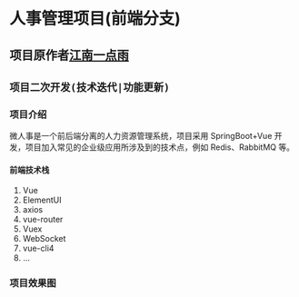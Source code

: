 人事管理项目(前端分支)
============
项目原作者[江南一点雨](https://github.com/lenve/vhr)
----------
`项目二次开发(技术迭代|功能更新)`
-----------
### 项目介绍
微人事是一个前后端分离的人力资源管理系统，项目采用 SpringBoot+Vue 开发，项目加入常见的企业级应用所涉及到的技术点，例如 Redis、RabbitMQ 等。

#### 前端技术栈
1. Vue
2. ElementUI
3. axios
4. vue-router
5. Vuex
6. WebSocket
7. vue-cli4
8. ...

### 项目效果图
